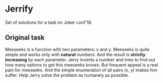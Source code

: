 # Jerrify
Set of solutions for a task on Joker conf'18.

## Original task
Meeseeks is a function with two parameters: x and y. Meeseeks is quite simple and works only with **natural** numbers. And the result is **strictly increasing** by each parameter. Jerry invents a number and tries to find out how many options to get this meeseeks knows. But frequent appeal is a real pain for meeseeks. And the simple enumeration of all pairs (x, y) makes him suffer. Help Jerry solve the problem as humanely as possible.
